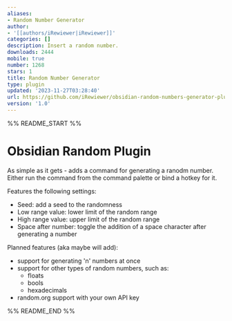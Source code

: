 ```yaml
---
aliases:
- Random Number Generator
author:
- '[[authors/iRewiewer|iRewiewer]]'
categories: []
description: Insert a random number.
downloads: 2444
mobile: true
number: 1268
stars: 1
title: Random Number Generator
type: plugin
updated: '2023-11-27T03:28:40'
url: https://github.com/iRewiewer/obsidian-random-numbers-generator-plugin
version: '1.0'
---
```


%% README_START %%

# Obsidian Random Plugin

As simple as it gets - adds a command for generating a ranodm number.
Either run the command from the command palette or bind a hotkey for it.

Features the following settings:
- Seed: add a seed to the randomness
- Low range value: lower limit of the random range
- High range value: upper limit of the random range
- Space after number: toggle the addition of a space character after generating a number

Planned features (aka maybe will add):
- support for generating 'n' numbers at once
- support for other types of random numbers, such as:
    - floats
    - bools
    - hexadecimals
- random.org support with your own API key

%% README_END %%